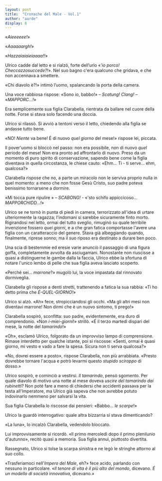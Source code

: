 ```yaml
---
layout: post
title:  "Cronache del Male - Vol.1"
author: "aarde"
display: 8
---
```


«*Aieeeeee!*»

«*Aaaaaargh!*»

«*Hazzaiaiaieiaaaa!!*»

Ulrico cadde dal letto e si rialzò, forte dell’urlo «*’io porco! Checcazzosuccede?!*». Nel suo bagno c'era qualcuno che gridava, e che non accennava a smettere.

«Chi diavolo è?!» intimò l’uomo, spalancando la porta della camera.

Una voce rabbiosa rispose: «Sono io, babbo!» – *Scatung! Clang!* – «*MAPPORC…!*»

Era semplicemente sua figlia Clarabella, rientrata da ballare nel cuore della notte. Forse si stava solo facendo una doccia.

Ulrico si rilassò. Si avviò a tentoni verso il letto, chiedendo alla figlia se andasse tutto bene.

«NO! *Niente* va bene! É di nuovo *quel giorno* del mese!» rispose lei, piccata.

Il pover'uomo si bloccò nel passo: non era possibile, non di nuovo *quel* periodo del mese! Non era pronto ad affrontarlo di nuovo. Preso da un momento di puro spirito di conservazione, sapendo bene come la figlia diventava in quella circostanza, le chiese cauto: «Ehm… Ti - ti serve... ehm, qualcosa?»

Clarabella rispose che no, a parte un miracolo non le serviva proprio nulla in quel momento: a meno che non fosse Gesù Cristo, suo padre poteva benissimo tornarsene a dormire.

«Mi tocca pure ripulire »  *– SCABONG! -* «'sto schifo appiccicoso... *MAPPORCHIDD...!*»

Ulrico se ne tornò in punta di piedi in camera, terrorizzato all'idea di urtare ulteriormente la ragazza; l'indomani si sarebbe sicuramente finto morto. Rigirandosi nel letto, ormai del tutto sveglio, rimuginò su quale terribile invenzione fossero *quei giorni*, e a che gran fatica comportasse l'avere una figlia con un caratteraccio del genere. Stava già albeggiando quando, finalmente, riprese sonno; ma il suo riposo era destinato a durare ben poco.

Una scia di bestemmie ed eresie varie anunciò il passaggio di una figura goffa, completamente avvolta da asciugamani. Nonostante non riuscisse a quasi a distinguerne le gambe dalla la faccia, Ulrico ebbe la sfortuna di notare l'unico lembo di pelle che sua figlia aveva lasciato scoperto.

«Perché sei... *marrone*?» mugolò lui, la voce impastata dal rinnovato dormiveglia.

Clarabella gli rispose a denti stretti, trattenendo a fatica la sua rabbia: «Ti ho detto prima che *É-QUEL-GIORNO!*»

Ulrico si alzò. «Ah» fece, stropicciandosi gli occhi. «Ma gli altri mesi non diventavi marrone! Non dirmi che è un nuovo sintomo, ti prego!»

Clarabella sospirò, sconfitta: suo padre, evidentemente, era duro di comprendonio. «Non *i-miei-giorni*!» strillò. «É il terzo martedì dispari del mese, la notte del *tamarindo*!»

«Oh», esclamò Ulrico, folgorato da un improvviso lampo di comprensione. Rimase interdetto per qualche istante, poi si riscosse: «Senti, ormai è quasi giorno, mi vesto e vado a fare la spesa. Sicura non ti serva qualcosa?»

«No, dovrei essere a posto», rispose Clarabella, non più arrabbiata. «Presto dovrebbe tornare l'acqua e potrò levarmi questo *stupido sciroppo* di dosso.»

Ulrico sospirò, e cominciò a vestirsi. *Il tamarindo*, pensò sgomento. Per quale diavolo di motivo una notte al mese doveva *uscire del tamarindo dai rubinetti*? Non poté fare a meno di chiedersi che accidenti passava per la testa all'Imperatore, ma Ulrico già sapeva che non avrebbe potuto indovinarlo nemmeno per salvarsi la vita.

Sua figlia Clarabella lo riscosse dai pensieri: «Babbo... *le scarpe*!»

Ulrico la guardò interrogativo: quale altra bizzarria si stava dimenticando?

«La luna», lo incalzò Clarabella, vedendolo bloccato.

Lui improvvisamente si ricordò. «Il primo mercoledì dopo il primo plenilunio d'autunno», recitò quasi a memoria. Sua figlia annuì, piuttosto divertita.

Rassegnato, Ulrico si tolse la scarpa sinistra e ne legò le stringhe attorno al suo collo.

«Trasferiamoci nell'*Impero del Male*, eh?» fece acido, parlando con nessuno in particolare. «*Il tenore di vita è il più alto del mondo*, dicevano. *É un modello di società innovativa*, dicevano.»
